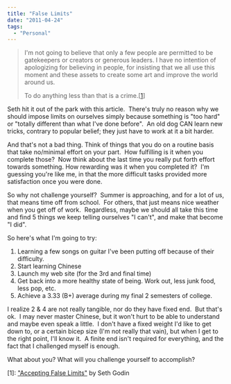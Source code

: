 ```yaml
---
title: "False Limits"
date: "2011-04-24"
tags:
  - "Personal"
---
```


> I'm not going to believe that only a few people are permitted to be gatekeepers or creators or generous leaders. I have no intention of apologizing for believing in people, for insisting that we all use this moment and these assets to create some art and improve the world around us.
> 
> To do anything less than that is a crime.\[[1](#f1)\]

Seth hit it out of the park with this article.  There's truly no reason why we should impose limits on ourselves simply because something is "too hard" or "totally different than what I've done before".  An old dog CAN learn new tricks, contrary to popular belief; they just have to work at it a bit harder.

And that's not a bad thing. Think of things that you do on a routine basis that take no/minimal effort on your part.  How fulfilling is it when you complete those?  Now think about the last time you really put forth effort towards something. How rewarding was it when you completed it?  I'm guessing you're like me, in that the more difficult tasks provided more satisfaction once you were done.

So why not challenge yourself?  Summer is approaching, and for a lot of us, that means time off from school.  For others, that just means nice weather when you get off of work.  Regardless, maybe we should all take this time and find 5 things we keep telling ourselves "I can't", and make that become "I did".

So here's what I'm going to try:

1. Learning a few songs on guitar I've been putting off because of their difficulty.
2. Start learning Chinese
3. Launch my web site (for the 3rd and final time)
4. Get back into a more healthy state of being. Work out, less junk food, less pop, etc.
5. Achieve a 3.33 (B+) average during my final 2 semesters of college.

I realize 2 & 4 are not really tangible, nor do they have fixed end.  But that's ok.  I may never master Chinese, but it won't hurt to be able to understand and maybe even speak a little.  I don't have a fixed weight I'd like to get down to, or a certain bicep size (I'm not really that vain), but when I get to the right point, I'll know it.  A finite end isn't required for everything, and the fact that I challenged myself is enough.

What about you? What will you challenge yourself to accomplish?

\[1\]: ["Accepting False Limits"](http://sethgodin.typepad.com/seths_blog/2011/03/accepting-false-limits.html) by Seth Godin
